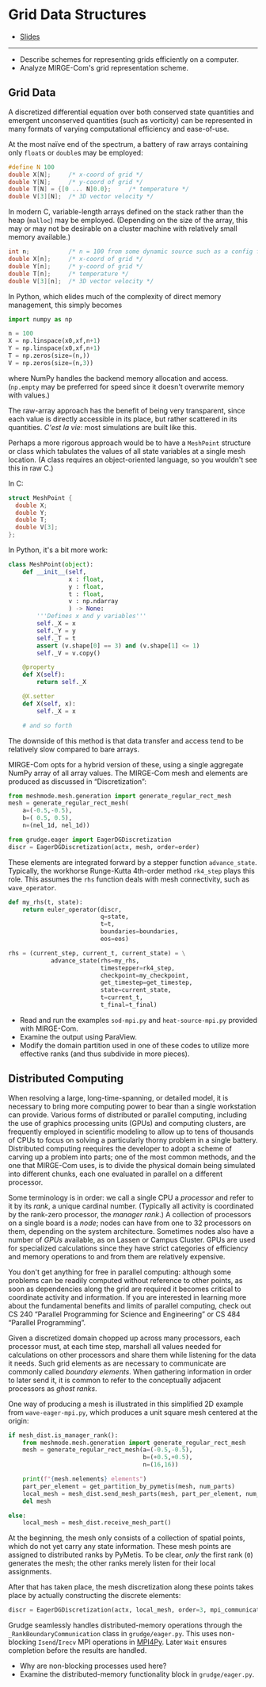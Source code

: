 #   Grid Data Structures

* [Slides](./slides/2-griddata.pdf)

---

- Describe schemes for representing grids efficiently on a computer.
- Analyze MIRGE-Com's grid representation scheme.

##  Grid Data

A discretized differential equation over both conserved state quantities and emergent unconserved quantities (such as vorticity) can be represented in many formats of varying computational efficiency and ease-of-use.

At the most naïve end of the spectrum, a battery of raw arrays containing only `float`s or `double`s may be employed:

```c
#define N 100
double X[N];     /* x-coord of grid */
double Y[N];     /* y-coord of grid */
double T[N] = {[0 ... N]0.0};     /* temperature */
double V[3][N];  /* 3D vector velocity */
```

In modern C, variable-length arrays defined on the stack rather than the heap (`malloc`) may be employed.  (Depending on the size of the array, this may or may not be desirable on a cluster machine with relatively small memory available.)

```c
int n;           /* n = 100 from some dynamic source such as a config file */
double X[n];     /* x-coord of grid */
double Y[n];     /* y-coord of grid */
double T[n];     /* temperature */
double V[3][n];  /* 3D vector velocity */
```

In Python, which elides much of the complexity of direct memory management, this simply becomes

```py
import numpy as np

n = 100
X = np.linspace(x0,xf,n+1)
Y = np.linspace(x0,xf,n+1)
T = np.zeros(size=(n,))
V = np.zeros(size=(n,3))
```

where NumPy handles the backend memory allocation and access.  (`np.empty` may be preferred for speed since it doesn't overwrite memory with values.)

The raw-array approach has the benefit of being very transparent, since each value is directly accessible in its place, but rather scattered in its quantities.  _C'est la vie_:  most simulations are built like this.

Perhaps a more rigorous approach would be to have a `MeshPoint` structure or class which tabulates the values of all state variables at a single mesh location.  (A class requires an object-oriented language, so you wouldn't see this in raw C.)  

In C:

```c
struct MeshPoint {
  double X;
  double Y;
  double T;
  double V[3];
};
```

In Python, it's a bit more work:

```py
class MeshPoint(object):
    def __init__(self,
                 x : float,
                 y : float,
                 t : float,
                 v : np.ndarray
                 ) -> None:
        '''Defines x and y variables'''
        self._X = x
        self._Y = y
        self._T = t
        assert (v.shape[0] == 3) and (v.shape[1] <= 1)
        self._V = v.copy()

    @property
    def X(self):
        return self._X

    @X.setter
    def X(self, x):
        self._X = x

    # and so forth
```

The downside of this method is that data transfer and access tend to be relatively slow compared to bare arrays.

MIRGE-Com opts for a hybrid version of these, using a single aggregate NumPy array of all array values.  The MIRGE-Com mesh and elements are produced as discussed in “Discretization”:

```py
from meshmode.mesh.generation import generate_regular_rect_mesh
mesh = generate_regular_rect_mesh(
    a=(-0.5,-0.5),
    b=( 0.5, 0.5),
    n=(nel_1d, nel_1d))

from grudge.eager import EagerDGDiscretization
discr = EagerDGDiscretization(actx, mesh, order=order)
```

These elements are integrated forward by a stepper function `advance_state`.  Typically, the workhorse Runge-Kutta 4th-order method `rk4_step` plays this role.  This assumes the `rhs` function deals with mesh connectivity, such as `wave_operator`.

```py
def my_rhs(t, state):
    return euler_operator(discr,
                          q=state,
                          t=t,
                          boundaries=boundaries,
                          eos=eos)

rhs = (current_step, current_t, current_state) = \
            advance_state(rhs=my_rhs,
                          timestepper=rk4_step,
                          checkpoint=my_checkpoint,
                          get_timestep=get_timestep,
                          state=current_state,
                          t=current_t,
                          t_final=t_final)
```

- Read and run the examples `sod-mpi.py` and `heat-source-mpi.py` provided with MIRGE-Com.
- Examine the output using ParaView.
- Modify the domain partition used in one of these codes to utilize more effective ranks (and thus subdivide in more pieces).


##  Distributed Computing

When resolving a large, long-time-spanning, or detailed model, it is necessary to bring more computing power to bear than a single workstation can provide.  Various forms of distributed or parallel computing, including the use of graphics processing units (GPUs) and computing clusters, are frequently employed in scientific modeling to allow up to tens of thousands of CPUs to focus on solving a particularly thorny problem in a single battery.  Distributed computing reequires the developer to adopt a scheme of carving up a problem into parts; one of the most common methods, and the one that MIRGE-Com uses, is to divide the physical domain being simulated into different chunks, each one evaluated in parallel on a different processor.

Some terminology is in order:  we call a single CPU a _processor_ and refer to it by its _rank_, a unique cardinal number.  (Typically all activity is coordinated by the rank-zero processor, the _manager rank_.)  A collection of processors on a single board is a _node_; nodes can have from one to 32 processors on them, depending on the system architecture.  Sometimes nodes also have a number of _GPUs_ available, as on Lassen or Campus Cluster.  GPUs are used for specialized calculations since they have strict categories of efficiency and memory operations to and from them are relatively expensive.

You don't get anything for free in parallel computing:  although some problems can be readily computed without reference to other points, as soon as dependencies along the grid are required it becomes critical to coordinate activity and information.  If you are interested in learning more about the fundamental benefits and limits of parallel computing, check out CS 240 “Parallel Programming for Science and Engineering” or CS 484 “Parallel Programming”.

Given a discretized domain chopped up across many processors, each processor must, at each time step, marshall all values needed for calculations on other processors and share them while listening for the data it needs.  Such grid elements as are necessary to communicate are commonly called _boundary elements_.  When gathering information in order to later send it, it is common to refer to the conceptually adjacent processors as _ghost ranks_.

One way of producing a mesh is illustrated in this simplified 2D example from `wave-eager-mpi.py`, which produces a unit square mesh centered at the origin:

```py
if mesh_dist.is_manager_rank():
    from meshmode.mesh.generation import generate_regular_rect_mesh
    mesh = generate_regular_rect_mesh(a=(-0.5,-0.5),
                                      b=(+0.5,+0.5),
                                      n=(16,16))

    print(f"{mesh.nelements} elements")
    part_per_element = get_partition_by_pymetis(mesh, num_parts)
    local_mesh = mesh_dist.send_mesh_parts(mesh, part_per_element, num_parts)
    del mesh

else:
    local_mesh = mesh_dist.receive_mesh_part()
```

At the beginning, the mesh only consists of a collection of spatial points, which do not yet carry any state information.  These mesh points are assigned to distributed ranks by PyMetis.  To be clear, _only_ the first rank (`0`) generates the mesh; the other ranks merely listen for their local assignments.

After that has taken place, the mesh discretization along these points takes place by actually constructing the discrete elements:

```py
discr = EagerDGDiscretization(actx, local_mesh, order=3, mpi_communicator=comm)
```

Grudge seamlessly handles distributed-memory operations through the `_RankBoundaryCommunication` class in `grudge/eager.py`.  This uses non-blocking `Isend`/`Irecv` MPI operations in [MPI4Py](https://mpi4py.readthedocs.io/en/stable/).  Later `Wait` ensures completion before the results are handled.

- Why are non-blocking processes used here?
- Examine the distributed-memory functionality block in `grudge/eager.py`.
